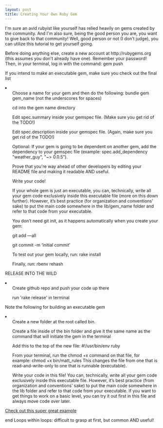 ```yaml
---
layout: post
title: Creating Your Own Ruby Gem
---
```


<p>I'm sure an avid rubyist like yourself has relied heavily on gems created by the community. And I'm also sure, being the good person you are, you want to give back to that community! Well, good person or not (I don't judge), you can utilize this tutorial to get yourself going.</p>

<p>Before doing anything else, create a new account at http://rubygems.org (this assumes you don't already have one). Remember your password! Then, in your terminal, log in with the command: gem push</p>

<p>If you intend to make an executable gem, make sure you check out the final list</p>

<li>
	<ol>Choose a name for your gem and then do the following: bundle gem gem_name (not the underscores for spaces)</ol>
	<ol>cd into the gem name directory</ol>
	<ol>Edit spec.summary inside your gemspec file. (Make sure you get rid of the TODO!)</ol>
	<ol>Edit spec.description inside your gemspec file. (Again, make sure you get rid of the TODO!)</ol>
	<ol>Optional: If your gem is going to be dependent on another gem, add the dependency to your gemspec file (example: spec.add_dependency "weather_guy", "~> 0.0.5”).</ol>
	<ol>Prove that you're way ahead of other developers by editing your README file and making it readable AND useful.</ol>
	<ol>Write your code!</ol>
		<ul> If your whole gem is just an executable, you can, technically, write all your gem code exclusively inside this executable file (more on this down further). However, it’s best practice (for organization and conventions’ sake) to put the main code somewhere in the lib/gem_name folder and refer to that code from your executable. </ul>
	<ol>You don’t need git init, as it happens automatically when you create your gem:</ol>
		<ul>git add —all</ul>
		<ul>git commit -m ‘initial commit’</ul>
	<ol>To test out your gem locally, run: rake install</ol>
	<ol>Finally, run: rbenv rehash</ol>
	<ol></ol>
	<ol></ol>
</li>

<p>RELEASE INTO THE WILD</p>
<li>
<ol>Create github repo and push your code up there</ol>
<ol>run 'rake release' in terminal</ol>
</li>

<p>Note the following for building an executable gem</p>
<li>
<ol>Create a new folder at the root called bin.</ol>
<ol>Create a file inside of the bin folder and give it the same name as the command that will initiate the gem in the terminal</ol>
<ol>Add this to the top of the new file: #!/usr/bin/env ruby</ol>
<ol>From your terminal, run the chmod +x command on that file, for example: chmod +x bin/matt_rules
This changes the file from one that is read-and-write-only to one that is runnable (executable).</ol>
<ul>Write your code in this file! You can, technically, write all your gem code exclusively inside this executable file. However, it’s best practice (from organization and conventions’ sake) to put the main code somewhere in the lib folder and refer to that code from your executable. If you want to get things to work on a basic level, you can try it out first in this file and always move code over later.</ul>
</li>


<p><a href="https://github.com/mattcar/weather_guy">Check out this super great example</a></p>
end
Loops within loops: difficult to grasp at first, but common AND useful!
